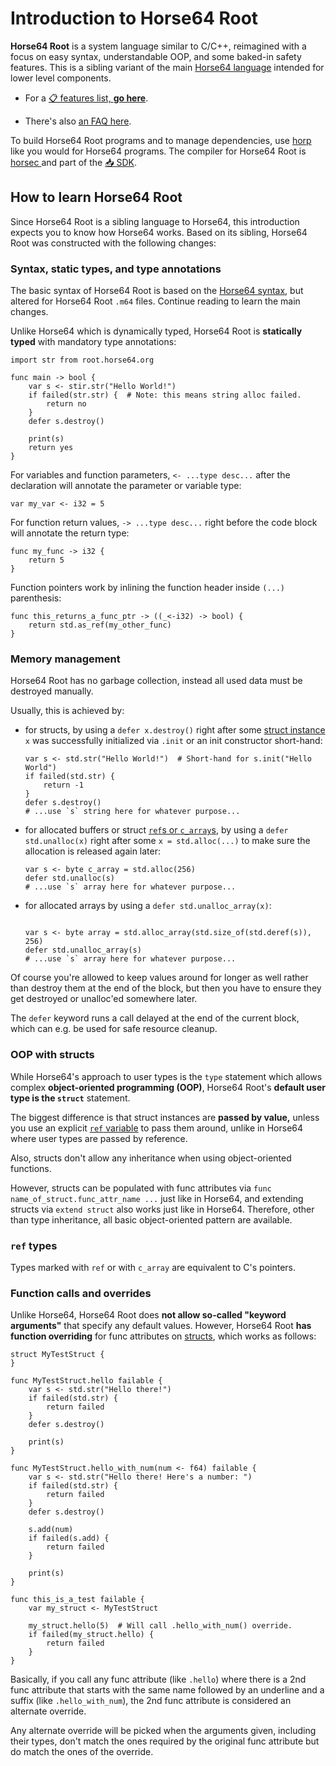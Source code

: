 <!-- For license of this file, see LICENSE.md in the base dir. -->

Introduction to Horse64 Root
============================

**Horse64 Root** is a system language similar to C/C++,
reimagined with a focus on easy syntax, understandable
OOP, and some baked-in safety features. This is a sibling variant
of the main [Horse64 language](https://horse64.org) intended for lower
level components.

- For a [📋 features list, **go here**](/docs/Features.md).

- There's also [an FAQ here](/docs/FAQ.md).

To build Horse64 Root programs and to manage dependencies, use [horp
](https://codeberg.org/Horse64/core.horse64.org/src/branch/main/docs/Resources.md#horp)
like you would for Horse64 programs. The compiler for Horse64 Root is [horsec
](https://codeberg.org/Horse64/core.horse64.org/src/branch/main/docs/Resources.md#horsec)
and part of the [📥 SDK](
https://codeberg.org/Horse64/core.horse64.org/src/branch/main/docs/Resources.md#sdk).


How to learn Horse64 Root
-------------------------

Since Horse64 Root is a sibling language to Horse64, this introduction
expects you to know how Horse64 works. Based on its sibling,
Horse64 Root was constructed with the following changes:


### Syntax, static types, and type annotations

The basic syntax of Horse64 Root is based on the
[Horse64 syntax](
https://codeberg.org/Horse64/core.horse64.org/src/branch/main/docs/Tutorials/Syntax.md), but altered for Horse64 Root `.m64` files.
Continue reading to learn the main changes.

Unlike Horse64 which is dynamically typed, Horse64 Root is
**statically typed** with mandatory type annotations:

```Horse64 Root
import str from root.horse64.org

func main -> bool {
    var s <- stir.str("Hello World!")
    if failed(str.str) {  # Note: this means string alloc failed.
        return no
    }
    defer s.destroy()

    print(s)
    return yes
}
```

For variables and function parameters, `<- ...type desc...` after
the declaration will annotate the parameter or variable type:

```Horse64 Root
var my_var <- i32 = 5
```
For function return values, `-> ...type desc...` right before the
code block will annotate the return type:

```
func my_func -> i32 {
    return 5
}
```

Function pointers work by inlining the function header inside `(...)`
parenthesis:

```Horse64 Root
func this_returns_a_func_ptr -> ((_<-i32) -> bool) {
    return std.as_ref(my_other_func)
}
```


### Memory management

Horse64 Root has no garbage collection, instead all used data
must be destroyed manually.

Usually, this is achieved by:

- for structs, by using a `defer x.destroy()`
  right after some [struct instance](#oop-with-structs)
  `x` was successfully initialized via `.init` or an
  init constructor short-hand:

  ```Horse64 Root
  var s <- std.str("Hello World!")  # Short-hand for s.init("Hello World")
  if failed(std.str) {
      return -1
  }
  defer s.destroy()
  # ...use `s` string here for whatever purpose...
  ```

- for allocated buffers or struct [`ref`s or `c_array`s](#ref-types),
  by using a `defer std.unalloc(x)` right after some
  `x = std.alloc(...)` to make sure the allocation is released
  again later:

  ```Horse64 Root
  var s <- byte c_array = std.alloc(256)
  defer std.unalloc(s)
  # ...use `s` array here for whatever purpose...
  ```

- for allocated arrays by using a `defer std.unalloc_array(x)`:

  ```Horse64 Root
  
  var s <- byte array = std.alloc_array(std.size_of(std.deref(s)), 256)
  defer std.unalloc_array(s)
  # ...use `s` array here for whatever purpose...
  ```

Of course you're allowed to keep values around for longer
as well rather than destroy them at the end of the block,
but then you have to ensure they get destroyed or unalloc'ed
somewhere later.

The `defer` keyword
runs a call delayed at the end of the current block,
which can e.g. be used for safe resource cleanup.


### OOP with structs

While Horse64's approach to user types is the `type` statement
which allows complex **object-oriented programming (OOP)**,
Horse64 Root's **default user type is the `struct`** statement.

The biggest difference is that struct instances are **passed
by value,** unless you use an explicit [`ref` variable](#ref-types) to
pass them around, unlike in Horse64 where user types
are passed by reference.

Also, structs don't allow any inheritance when using
object-oriented functions.

However, structs can be populated with func attributes
via `func name_of_struct.func_attr_name ...` just like in
Horse64, and extending structs via `extend struct` also
works just like in Horse64. Therefore, other than type
inheritance, all basic object-oriented pattern are available.


### `ref` types

Types marked with `ref` or with `c_array` are equivalent to
C's pointers.


### Function calls and overrides

Unlike Horse64, Horse64 Root does **not allow so-called "keyword
arguments"** that specify any default values. However,
Horse64 Root **has function overriding** for func attributes
on [structs](#oop-with-structs), which works as follows:

```Horse64 Root
struct MyTestStruct {
}

func MyTestStruct.hello failable {
    var s <- std.str("Hello there!")
    if failed(std.str) {
        return failed
    }
    defer s.destroy()

    print(s)
}

func MyTestStruct.hello_with_num(num <- f64) failable {
    var s <- std.str("Hello there! Here's a number: ")
    if failed(std.str) {
        return failed
    }
    defer s.destroy()

    s.add(num)
    if failed(s.add) {
        return failed
    }

    print(s)
}

func this_is_a_test failable {
    var my_struct <- MyTestStruct

    my_struct.hello(5)  # Will call .hello_with_num() override.
    if failed(my_struct.hello) {
        return failed
    }
}
```

Basically, if you call any func attribute (like `.hello`)
where there is a 2nd func attribute that starts with
the same name followed by an underline and a suffix (like
`.hello_with_num`), the 2nd func attribute is considered an
alternate override.

Any alternate override will be picked when the arguments
given, including their types, don't match the ones required
by the original func attribute but do match the ones of the
override.


